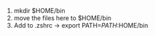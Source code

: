 1) mkdir $HOME/bin
2) move the files here to $HOME/bin
3) Add to .zshrc -> export PATH=$PATH:$HOME/bin
